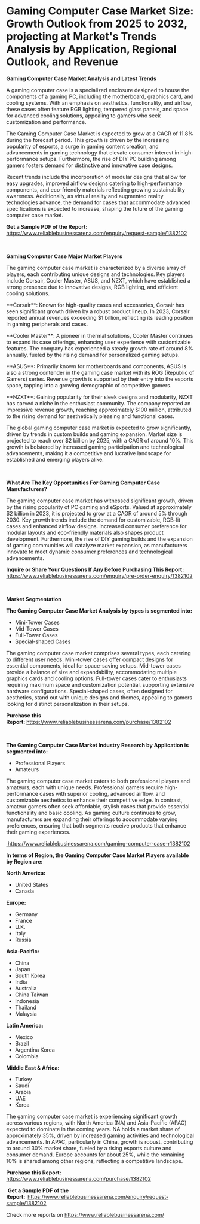 <p><h1>Gaming Computer Case Market Size: Growth Outlook from 2025 to 2032, projecting at Market's Trends Analysis by Application, Regional Outlook, and Revenue</h1></p><p><strong>Gaming Computer Case Market Analysis and Latest Trends</strong></p>
<p><p>A gaming computer case is a specialized enclosure designed to house the components of a gaming PC, including the motherboard, graphics card, and cooling systems. With an emphasis on aesthetics, functionality, and airflow, these cases often feature RGB lighting, tempered glass panels, and space for advanced cooling solutions, appealing to gamers who seek customization and performance.</p><p>The Gaming Computer Case Market is expected to grow at a CAGR of 11.8% during the forecast period. This growth is driven by the increasing popularity of esports, a surge in gaming content creation, and advancements in gaming technology that elevate consumer interest in high-performance setups. Furthermore, the rise of DIY PC building among gamers fosters demand for distinctive and innovative case designs. </p><p>Recent trends include the incorporation of modular designs that allow for easy upgrades, improved airflow designs catering to high-performance components, and eco-friendly materials reflecting growing sustainability awareness. Additionally, as virtual reality and augmented reality technologies advance, the demand for cases that accommodate advanced specifications is expected to increase, shaping the future of the gaming computer case market.</p></p>
<p><strong>Get a Sample PDF of the Report:&nbsp;</strong> <a href="https://www.reliablebusinessarena.com/enquiry/request-sample/1382102?utm_campaign=2259&utm_medium=2&utm_source=Github&utm_content=ia&utm_term=06022025&utm_id=gaming-computer-case">https://www.reliablebusinessarena.com/enquiry/request-sample/1382102</a></p>
<p>&nbsp;</p>
<p><strong>Gaming Computer Case Major Market Players</strong></p>
<p><p>The gaming computer case market is characterized by a diverse array of players, each contributing unique designs and technologies. Key players include Corsair, Cooler Master, ASUS, and NZXT, which have established a strong presence due to innovative designs, RGB lighting, and efficient cooling solutions.</p><p>**Corsair**: Known for high-quality cases and accessories, Corsair has seen significant growth driven by a robust product lineup. In 2023, Corsair reported annual revenues exceeding $1 billion, reflecting its leading position in gaming peripherals and cases.</p><p>**Cooler Master**: A pioneer in thermal solutions, Cooler Master continues to expand its case offerings, enhancing user experience with customizable features. The company has experienced a steady growth rate of around 8% annually, fueled by the rising demand for personalized gaming setups.</p><p>**ASUS**: Primarily known for motherboards and components, ASUS is also a strong contender in the gaming case market with its ROG (Republic of Gamers) series. Revenue growth is supported by their entry into the esports space, tapping into a growing demographic of competitive gamers.</p><p>**NZXT**: Gaining popularity for their sleek designs and modularity, NZXT has carved a niche in the enthusiast community. The company reported an impressive revenue growth, reaching approximately $100 million, attributed to the rising demand for aesthetically pleasing and functional cases.</p><p>The global gaming computer case market is expected to grow significantly, driven by trends in custom builds and gaming expansion. Market size is projected to reach over $2 billion by 2025, with a CAGR of around 10%. This growth is bolstered by increased gaming participation and technological advancements, making it a competitive and lucrative landscape for established and emerging players alike.</p></p>
<p>&nbsp;</p>
<p><strong>What Are The Key Opportunities For Gaming Computer Case Manufacturers?</strong></p>
<p><p>The gaming computer case market has witnessed significant growth, driven by the rising popularity of PC gaming and eSports. Valued at approximately $2 billion in 2023, it is projected to grow at a CAGR of around 5% through 2030. Key growth trends include the demand for customizable, RGB-lit cases and enhanced airflow designs. Increased consumer preference for modular layouts and eco-friendly materials also shapes product development. Furthermore, the rise of DIY gaming builds and the expansion of gaming communities will catalyze market expansion, as manufacturers innovate to meet dynamic consumer preferences and technological advancements.</p></p>
<p><strong>Inquire or Share Your Questions If Any Before Purchasing This Report:</strong> <a href="https://www.reliablebusinessarena.com/enquiry/pre-order-enquiry/1382102?utm_campaign=2259&utm_medium=2&utm_source=Github&utm_content=ia&utm_term=06022025&utm_id=gaming-computer-case">https://www.reliablebusinessarena.com/enquiry/pre-order-enquiry/1382102</a></p>
<p>&nbsp;</p>
<p><strong>Market Segmentation</strong></p>
<p><strong>The Gaming Computer Case Market Analysis by types is segmented into:</strong></p>
<p><ul><li>Mini-Tower Cases</li><li>Mid-Tower Cases</li><li>Full-Tower Cases</li><li>Special-shaped Cases</li></ul></p>
<p><p>The gaming computer case market comprises several types, each catering to different user needs. Mini-tower cases offer compact designs for essential components, ideal for space-saving setups. Mid-tower cases provide a balance of size and expandability, accommodating multiple graphics cards and cooling options. Full-tower cases cater to enthusiasts requiring maximum space and customization potential, supporting extensive hardware configurations. Special-shaped cases, often designed for aesthetics, stand out with unique designs and themes, appealing to gamers looking for distinct personalization in their setups.</p></p>
<p><strong>Purchase this Report:&nbsp;</strong><a href="https://www.reliablebusinessarena.com/purchase/1382102?utm_campaign=2259&utm_medium=2&utm_source=Github&utm_content=ia&utm_term=06022025&utm_id=gaming-computer-case">https://www.reliablebusinessarena.com/purchase/1382102</a></p>
<p>&nbsp;</p>
<p><strong>The Gaming Computer Case Market Industry Research by Application is segmented into:</strong></p>
<p><ul><li>Professional Players</li><li>Amateurs</li></ul></p>
<p><p>The gaming computer case market caters to both professional players and amateurs, each with unique needs. Professional gamers require high-performance cases with superior cooling, advanced airflow, and customizable aesthetics to enhance their competitive edge. In contrast, amateur gamers often seek affordable, stylish cases that provide essential functionality and basic cooling. As gaming culture continues to grow, manufacturers are expanding their offerings to accommodate varying preferences, ensuring that both segments receive products that enhance their gaming experiences.</p></p>
<p><a href="https://www.reliablebusinessarena.com/gaming-computer-case-r1382102?utm_campaign=2259&utm_medium=2&utm_source=Github&utm_content=ia&utm_term=06022025&utm_id=gaming-computer-case">&nbsp;https://www.reliablebusinessarena.com/gaming-computer-case-r1382102</a></p>
<p><strong>In terms of Region, the Gaming Computer Case Market Players available by Region are:</strong></p>
<p>
    <p> <strong> North America: </strong>
        <ul>
            <li>United States</li>
            <li>Canada</li>
        </ul>
        </p> 
    <p> <strong> Europe: </strong>
        <ul>
            <li>Germany</li>
            <li>France</li>
            <li>U.K.</li>
            <li>Italy</li>
            <li>Russia</li>
        </ul>
        </p> 
    <p> <strong> Asia-Pacific: </strong>
        <ul>
            <li>China</li>
            <li>Japan</li>
            <li>South Korea</li>
            <li>India</li>
            <li>Australia</li>
            <li>China Taiwan</li>
            <li>Indonesia</li>
            <li>Thailand</li>
            <li>Malaysia</li>
        </ul>
        </p> 
    <p> <strong> Latin America: </strong>
        <ul>
            <li>Mexico</li>
            <li>Brazil</li>
            <li>Argentina Korea</li>
            <li>Colombia</li>
        </ul>
        </p> 
    <p> <strong> Middle East & Africa: </strong>
        <ul>
            <li>Turkey</li>
            <li>Saudi</li>
            <li>Arabia</li>
            <li>UAE</li>
            <li>Korea</li>
        </ul>
    </p>
    </p>
<p><p>The gaming computer case market is experiencing significant growth across various regions, with North America (NA) and Asia-Pacific (APAC) expected to dominate in the coming years. NA holds a market share of approximately 35%, driven by increased gaming activities and technological advancements. In APAC, particularly in China, growth is robust, contributing to around 30% market share, fueled by a rising esports culture and consumer demand. Europe accounts for about 25%, while the remaining 10% is shared among other regions, reflecting a competitive landscape.</p></p>
<p><strong>Purchase this Report: </strong><a href="https://www.reliablebusinessarena.com/purchase/1382102?utm_campaign=2259&utm_medium=2&utm_source=Github&utm_content=ia&utm_term=06022025&utm_id=gaming-computer-case">https://www.reliablebusinessarena.com/purchase/1382102</a></p>
<p>&nbsp;<strong>Get a Sample PDF of the Report:&nbsp;&nbsp;</strong><a href="https://www.reliablebusinessarena.com/enquiry/request-sample/1382102?utm_campaign=2259&utm_medium=2&utm_source=Github&utm_content=ia&utm_term=06022025&utm_id=gaming-computer-case">https://www.reliablebusinessarena.com/enquiry/request-sample/1382102</a></p>
<p><strong></strong></p>
<p>Check more reports on <a href="https://www.reliablebusinessarena.com/?utm_campaign=2259&utm_medium=2&utm_source=Github&utm_content=ia&utm_term=06022025&utm_id=gaming-computer-case">https://www.reliablebusinessarena.com/</a></p>